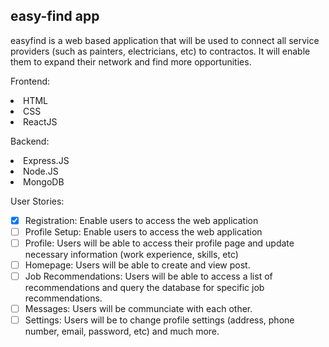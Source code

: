 ## easy-find app

easyfind is a web based application that will be used to connect all service providers (such as painters, electricians, etc) to contractos. It will enable them to expand their network and find more opportunities. 

Frontend: 
<li> HTML
<li> CSS
<li> ReactJS
  
Backend:
<li> Express.JS
<li> Node.JS
<li> MongoDB

 User Stories:
- [X] Registration: Enable users to access the web application 
- [ ] Profile Setup: Enable users to access the web application 
- [ ] Profile: Users will be able to access their profile page and update necessary information (work experience, skills, etc) 
- [ ] Homepage: Users will be able to create and view post.
- [ ] Job Recommendations: Users will be able to access a list of recommendations and query the database for specific job recommendations.
- [ ] Messages: Users will be communciate with each other. 
- [ ] Settings: Users will be to change profile settings (address, phone number, email, password, etc) and much more. 
